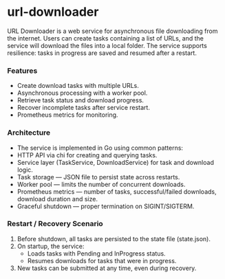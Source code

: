 # url-downloader
URL Downloader is a web service for asynchronous file downloading from the internet. Users can create tasks containing a list of URLs, and the service will download the files into a local folder. The service supports resilience: tasks in progress are saved and resumed after a restart.

### Features
- Create download tasks with multiple URLs.
- Asynchronous processing with a worker pool.
- Retrieve task status and download progress.
- Recover incomplete tasks after service restart.
- Prometheus metrics for monitoring.

### Architecture
- The service is implemented in Go using common patterns:
- HTTP API via chi for creating and querying tasks.
- Service layer (TaskService, DownloadService) for task and download logic.
- Task storage — JSON file to persist state across restarts.
- Worker pool — limits the number of concurrent downloads.
- Prometheus metrics — number of tasks, successful/failed downloads, download duration and size.
- Graceful shutdown — proper termination on SIGINT/SIGTERM.

### Restart / Recovery Scenario
1. Before shutdown, all tasks are persisted to the state file (state.json).
2. On startup, the service:
    - Loads tasks with Pending and InProgress status.
    - Resumes downloads for tasks that were in progress.
3. New tasks can be submitted at any time, even during recovery.

